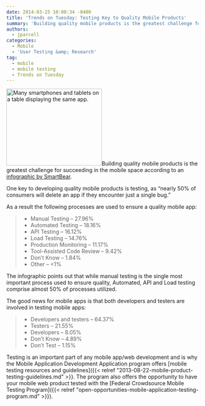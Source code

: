 ```yaml
---
date: 2014-03-25 10:00:34 -0400
title: 'Trends on Tuesday: Testing Key to Quality Mobile Products'
summary: 'Building quality mobile products is the greatest challenge for succeeding in the mobile space according to an infographic by SmartBear. One key to developing quality mobile products is testing, as &ldquo;nearly 50% of consumers will delete an app if they encounter just a single bug.&rdquo; As a result the following processes are used to ensure'
authors:
  - jparcell
categories:
  - Mobile
  - 'User Testing &amp; Research'
tag:
  - mobile
  - mobile testing
  - Trends on Tuesday
---
```


<p dir="ltr">
  <a href="https://s3.amazonaws.com/sitesusa/wp-content/uploads/sites/212/2013/12/mobile-devices-testing-app.jpeg"><img class="alignright size-medium wp-image-109762" alt="Many smartphones and tablets on a table displaying the same app." src="https://s3.amazonaws.com/sitesusa/wp-content/uploads/sites/212/2013/12/mobile-devices-testing-app-250x201.jpeg" width="250" height="201" /></a>Building quality mobile products is the greatest challenge for succeeding in the mobile space according to an <a href="http://blog.smartbear.com/mobile/the-state-of-mobile-development-and-testing/">infographic by SmartBear</a>.
</p>

<p dir="ltr">
  One key to developing quality mobile products is testing, as “nearly 50% of consumers will delete an app if they encounter just a single bug.”
</p>

<p dir="ltr">
  As a result the following processes are used to ensure a quality mobile app:
</p>

>   * Manual Testing &#8211;  27.96%
>   * Automated Testing &#8211; 18.16%
>   * API Testing &#8211; 16.12%
>   * Load Testing &#8211; 14.76%
>   * Production Monitoring &#8211; 11.17%
>   * Tool-Assisted Code Review &#8211; 9.42%
>   * Don&#8217;t Know &#8211; 1.84%
>   * Other &#8211; <1%

<p dir="ltr">
  The infographic points out that while manual testing is the single most important process used to ensure quality, Automated, API and Load testing comprise almost 50% of processes utilized.
</p>

<p dir="ltr">
  The good news for mobile apps is that both developers and testers are involved in testing mobile apps:
</p>

>   * Developers and testers &#8211; 64.37%
>   * Testers &#8211; 21.55%
>   * Developers &#8211; 8.05%
>   * Don&#8217;t Know &#8211; 4.89%
>   * Don&#8217;t Test &#8211; 1.15%

Testing is an important part of any mobile app/web development and is why the Mobile Application Development Application program offers [mobile testing resources and guidelines]({{< relref "2013-08-22-mobile-product-testing-guidelines.md" >}}. The program also offers the opportunity to have your mobile web product tested with the [Federal Crowdsource Mobile Testing Program]({{< relref "open-opportunities-mobile-application-testing-program.md" >}}).